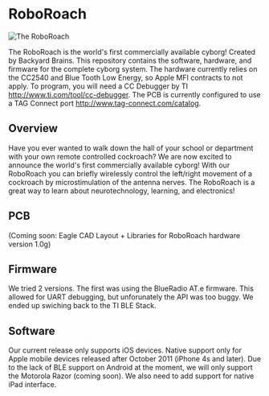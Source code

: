 RoboRoach
=========

![The RoboRoach](http://backyardbrains.com/img/photos/roboRoach.jpg)

The RoboRoach is the world's first commercially available cyborg! Created by Backyard Brains.  This repository contains the software, hardware, and firmware for the complete cyborg system. The hardware currently relies on the CC2540 and Blue Tooth Low Energy, so Apple MFI contracts to not apply.  To program, you will need a CC Debugger by TI <http://www.ti.com/tool/cc-debugger>.  The PCB is currently configured to use a TAG Connect port <http://www.tag-connect.com/catalog>. 

Overview
--------
Have you ever wanted to walk down the hall of your school or department with your own remote controlled cockroach? We are now excited to announce the world's first commercially available cyborg! With our RoboRoach you can briefly wirelessly control the left/right movement of a cockroach by microstimulation of the antenna nerves. The RoboRoach is a great way to learn about neurotechnology, learning, and electronics!

PCB
---
(Coming soon: Eagle CAD Layout + Libraries for RoboRoach hardware version 1.0g)

Firmware
--------
We tried 2 versions.  The first was using the BlueRadio AT.e firmware.  This allowed for UART debugging, but unforunately the API was too buggy.  We ended up swiching back to the TI BLE Stack.  

Software
--------
Our current release only supports iOS devices.  Native support only for Apple mobile devices released after October  2011 (iPhone 4s and later).  Due to the lack of BLE support on Android at the moment, we will only support the Motorola Razor (coming soon). We also need to add support for native iPad interface.